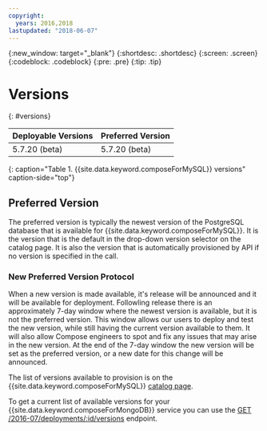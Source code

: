 ```yaml
---
copyright:
  years: 2016,2018
lastupdated: "2018-06-07"
---
```


{:new_window: target="_blank"}
{:shortdesc: .shortdesc}
{:screen: .screen}
{:codeblock: .codeblock}
{:pre: .pre}
{:tip: .tip}

# Versions
{: #versions}

Deployable Versions | Preferred Version
----------|-----------
5.7.20 (beta) | 5.7.20 (beta)
{: caption="Table 1. {{site.data.keyword.composeForMySQL}} versions" caption-side="top"}

## Preferred Version

The preferred version is typically the newest version of the PostgreSQL database that is available for {{site.data.keyword.composeForMySQL}}. It is the version that is the default in the drop-down version selector on the catalog page. It is also the version that is automatically provisioned by API if no version is specified in the call.

### New Preferred Version Protocol

When a new version is made available, it's release will be announced and it will be available for deployment. Followling release there is an approximately 7-day window where the newest version is available, but it is not the preferred version. This window allows our users to deploy and test the new version, while still having the current version available to them. It will also allow Compose engineers to spot and fix any issues that may arise in the new version. At the end of the 7-day window the new version will be set as the preferred version, or a new date for this change will be announced.

The list of versions available to provision is on the {{site.data.keyword.composeForMySQL}} [catalog page](https://console.{DomainName}/catalog/services/compose-for-mysql).

To get a current list of available versions for your {{site.data.keyword.composeForMongoDB}} service you can use the 
[GET /2016-07/deployments/:id/versions](https://apidocs.compose.com/v1.0/reference#2016-07-get-deployments-versions) endpoint.

